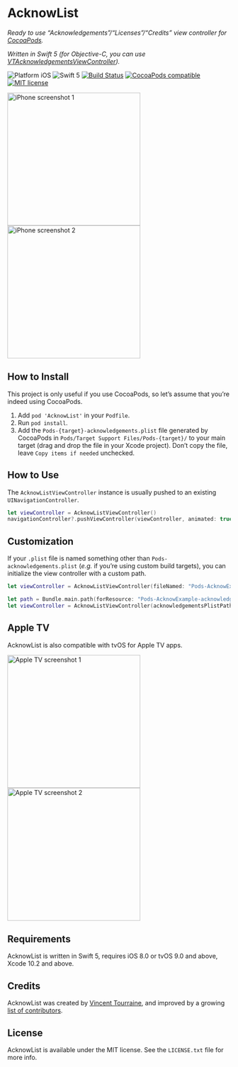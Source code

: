# AcknowList

_Ready to use “Acknowledgements”/“Licenses”/“Credits” view controller for [CocoaPods](http://cocoapods.org/)._

_Written in Swift 5 (for Objective-C, you can use [VTAcknowledgementsViewController](https://github.com/vtourraine/VTAcknowledgementsViewController))._

![Platform iOS](https://img.shields.io/cocoapods/p/AcknowList.svg)
![Swift 5](https://img.shields.io/badge/Swift-5-blue.svg)
[![Build Status](https://travis-ci.org/vtourraine/AcknowList.svg?branch=master)](https://travis-ci.org/vtourraine/AcknowList)
[![CocoaPods compatible](https://img.shields.io/cocoapods/v/AcknowList.svg)](https://cocoapods.org/pods/AcknowList)
[![MIT license](http://img.shields.io/badge/license-MIT-blue.svg)](https://github.com/vtourraine/AcknowList/raw/master/LICENSE)

<img alt="iPhone screenshot 1" src="https://vtourraine.github.io/VTAcknowledgementsViewController/screenshots/iPhone-X-01.png" width="300px"> <img alt="iPhone screenshot 2" src="https://vtourraine.github.io/VTAcknowledgementsViewController/screenshots/iPhone-X-02.png" width="300px">


## How to Install

This project is only useful if you use CocoaPods, so let’s assume that you’re indeed using CocoaPods.

1. Add `pod 'AcknowList'` in your `Podfile`.
2. Run `pod install`.
3. Add the `Pods-{target}-acknowledgements.plist` file generated by CocoaPods in `Pods/Target Support Files/Pods-{target}/` to your main target (drag and drop the file in your Xcode project). Don’t copy the file, leave `Copy items if needed` unchecked.


## How to Use

The `AcknowListViewController` instance is usually pushed to an existing `UINavigationController`.

``` swift
let viewController = AcknowListViewController()
navigationController?.pushViewController(viewController, animated: true)
```


## Customization

If your `.plist` file is named something other than `Pods-acknowledgements.plist` (_e.g._ if you’re using custom build targets), you can initialize the view controller with a custom path.

``` swift
let viewController = AcknowListViewController(fileNamed: "Pods-AcknowExample-acknowledgements")
```

``` swift
let path = Bundle.main.path(forResource: "Pods-AcknowExample-acknowledgements", ofType: "plist")
let viewController = AcknowListViewController(acknowledgementsPlistPath: path)
```

## Apple TV

AcknowList is also compatible with tvOS for Apple TV apps.

<img alt="Apple TV screenshot 1" src="https://user-images.githubusercontent.com/886053/37403710-07901b2e-2790-11e8-975f-b779fcfc3fbe.png" width="300px"> <img alt="Apple TV screenshot 2" src="https://user-images.githubusercontent.com/886053/37403711-07c83d38-2790-11e8-9f2e-84fe2d5f6bad.png" width="300px">


## Requirements

AcknowList is written in Swift 5, requires iOS 8.0 or tvOS 9.0 and above, Xcode 10.2 and above.


## Credits

AcknowList was created by [Vincent Tourraine](http://www.vtourraine.net), and improved by a growing [list of contributors](https://github.com/vtourraine/AcknowList/contributors).


## License

AcknowList is available under the MIT license. See the `LICENSE.txt` file for more info.
